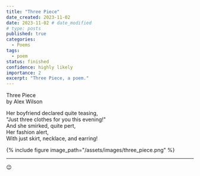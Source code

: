 ```yaml
---  
title: "Three Piece"  
date_created: 2023-11-02
date: 2023-11-02 # date_modified  
# type: posts  
published: true  
categories:  
  - Poems  
tags:  
  - poem  
status: finished  
confidence: highly likely  
importance: 2  
excerpt: "Three Piece, a poem."
---  
```



Three Piece  
by Alex Wilson  
  
Her boyfriend declared quite teasing,  
"Just three clothes for you this evening!"  
And she smirked, quite pert,  
Her fashion alert,  
With just skirt, necklace, and earring!  

{% include figure image_path="/assets/images/three_piece.png" %}


---

😉
